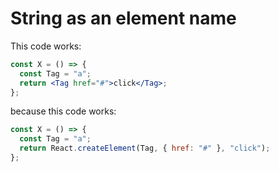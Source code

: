 # String as an element name

This code works:

```jsx
const X = () => {
  const Tag = "a";
  return <Tag href="#">click</Tag>;
};
```

because this code works:

```jsx
const X = () => {
  const Tag = "a";
  return React.createElement(Tag, { href: "#" }, "click");
};
```
